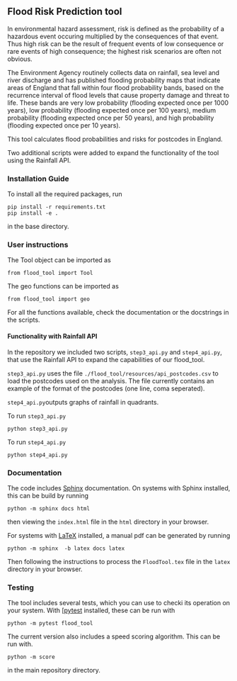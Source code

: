 ## Flood Risk Prediction tool

In environmental hazard assessment, risk is defined as the probability of a hazardous event occuring multiplied by the consequences of that event. Thus high risk can be the result of frequent events of low consequence or rare events of high consequence; the highest risk scenarios are often not obvious.

The Environment Agency routinely collects data on rainfall, sea level and river discharge and has published flooding probability maps that indicate areas of England that fall within four flood probability bands, based on the recurrence interval of flood levels that cause property damage and threat to life. These bands are very low probability (flooding expected once per 1000 years), low probability (flooding expected once per 100 years), medium probability (flooding expected once per 50 years), and high probability (flooding expected once per 10 years).

This tool calculates flood probabilities and risks for postcodes in England.

Two additional scripts were added to expand the functionality of the tool using the Rainfall API.

### Installation Guide

To install all the required packages, run
```
pip install -r requirements.txt
pip install -e .
```
in the base directory.

### User instructions

The Tool object can be imported as 

```
from flood_tool import Tool
```

The geo functions can be imported as

```
from flood_tool import geo
```

For all the functions available, check the documentation or the docstrings in the scripts.


#### Functionality with Rainfall API

In the repository we included two scripts, `step3_api.py` and `step4_api.py`, that use the Rainfall API to expand the capabilities of our flood_tool. 

`step3_api.py` uses the file `./flood_tool/resources/api_postcodes.csv` to load the postcodes used on the analysis. The file currently contains an example of the format of the postcodes (one line, coma seperated).

`step4_api.py`outputs graphs of rainfall in quadrants.

To run `step3_api.py`

```
python step3_api.py
```

To run `step4_api.py`
```
python step4_api.py
```

### Documentation

The code includes [Sphinx](https://www.sphinx-doc.org) documentation. On systems with Sphinx installed, this can be build by running

```
python -m sphinx docs html
```

then viewing the `index.html` file in the `html` directory in your browser.

For systems with [LaTeX](https://www.latex-project.org/get/) installed, a manual pdf can be generated by running

```
python -m sphinx  -b latex docs latex
```

Then following the instructions to process the `FloodTool.tex` file in the `latex` directory in your browser.

### Testing

The tool includes several tests, which you can use to checki its operation on your system. With [[pytest](https://doc.pytest.org/en/latest) installed, these can be run with

```
python -m pytest flood_tool
```

The current version also includes a speed scoring algorithm. This can be run with.

```
python -m score
```

in the main repository directory.
